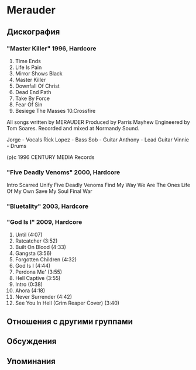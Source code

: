 # Merauder



## Дискография

### "Master Killer" 1996, Hardcore

1.  Time Ends
2.  Life Is Pain
3.  Mirror Shows Black
4.  Master Killer
5.  Downfall Of Christ
6.  Dead End Path
7.  Take By Force
8.  Fear Of Sin
9.  Besiege The Masses
10.Crossfire

All songs written by MERAUDER
Produced by Parris Mayhew
Engineered by Tom Soares.
Recorded and mixed at Normandy Sound.

Jorge - Vocals
Rick Lopez - Bass
Sob - Guitar
Anthony - Lead Guitar
Vinnie - Drums

(p)c 1996 CENTURY MEDIA Records

### "Five Deadly Venoms" 2000, Hardcore

Intro 
Scarred 
Unify 
Five Deadly Venoms 
Find My Way 
We Are The Ones 
Life Of My Own 
Save My Soul 
Final War

### "Bluetality" 2003, Hardcore



### "God Is I" 2009, Hardcore

1. Until (4:07)
2. Ratcatcher (3:52)
3. Built On Blood (4:33)
4. Gangsta (3:56)
5. Forgotten Children (4:32)
6. God Is I (4:44)
7. Perdona Me' (3:55)
8. Hell Captive (3:55)
9. Intro (0:38)
10. Ahora (4:18)
11. Never Surrender (4:42)
12. See You In Hell (Grim Reaper Cover) (3:40)


## Отношения с другими группами


## Обсуждения


## Упоминания

